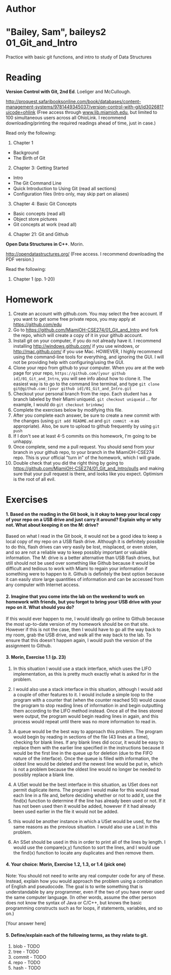 Author
==========
"Bailey, Sam", baileys2
01_Git_and_Intro
================

Practice with basic git functions, and intro to study of Data Structures

Reading
=======

**Version Control with Git, 2nd Ed**. Loeliger and McCullough. 

http://proquest.safaribooksonline.com/book/databases/content-management-systems/9781449345037/version-control-with-git/id302681?uicode=ohlink (Free access through www.lib.miamioh.edu, but limited to 100 simultaneous users across all OhioLink. I recommend downloading/printing the required readings ahead of time, just in case.)

Read only the following:

1. Chapter 1
  * Background
  * The Birth of Git
2. Chapter 3: Getting Started
  * Intro
  * The Git Command Line
  * Quick Introduction to Using Git (read all sections)
  * Configuration files (Intro only, may skip part on aliases)
3. Chapter 4: Basic Git Concepts
  * Basic concepts (read all)
  * Object store pictures
  * Git concepts at work (read all)
4. Chapter 21: Git and Github

**Open Data Structures in C++**. Morin. 

http://opendatastructures.org/ (Free access. I recommend downloading the PDF version.)

Read the following:

1. Chapter 1 (pp. 1-20)

Homework
========

1. Create an account with github.com. You may select the free account. If you want to get some free private repos, you may apply at https://github.com/edu
2. Go to https://github.com/MiamiOH-CSE274/01_Git_and_Intro and fork the repo, which will create a copy of it in your github account.
3. Install git on your computer, if you do not already have it. I recommend installing http://windows.github.com/ if you use windows, or http://mac.github.com/ if you use Mac. HOWEVER, I highly recommend using the command-line tools for everything, and ignoring the GUI. I will not be providing help with configuring/using the GUI.
4. Clone your repo from github to your computer. When you are at the web page for your repo, `https://github.com/[your github id]/01_Git_and_Intro`, you will see info about how to clone it. The easiest way is to go to the command line terminal, and type `git clone git@github.com:[your github id]/01_Git_and_Intro.git`
5. Checkout your personal branch from the repo. Each student has a branch labeled by their Miami uniqueid. `git checkout uniqueid` ... for example, I would do `git checkout brinkmwj`
6. Complete the exercises below by modifying this file.
7. After you complete each answer, be sure to create a new commit with the changes (using `git add README.md` and `git commit -m` as appropriate). Also, be sure to upload to github frequently by using `git push`
8. If I don't see at least 4-5 commits on this homework, I'm going to be unhappy.
9. Once complete, send me a pull request. You should send from your branch in your github repo, to your branch in the MiamiOH-CSE274 repo. This is your official "turn in" of the homework, which I will grade.
10. Double check that you did the right thing by going to https://github.com/MiamiOH-CSE274/01_Git_and_Intro/pulls and making sure that your pull request is there, and looks like you expect. Optimism is the root of all evil.

Exercises
=========

#### 1. Based on the reading in the Git book, is it okay to keep your local copy of your repo on a USB drive and just carry it around? Explain why or why not. What about keeping it on the M: drive?

Based on what I read in the Git book, it would not be a good idea to keep a local copy of my repo on a USB flash drive. Although it is definitely possible to do this, flash drives can very easily be lost, misplaced, or even stolen, and so are not a reliable way to keep possibly important or valuable information. The M: drive is a better alternative than USB flash drives, but still should not be used over something like Github because it would be difficult and tedious to work with Miami to regain your information if something were to happen to it.  Github is definitely the best option because it can easily store large quantities of information and can be accessed from any computer with Internet access.

#### 2. Imagine that you come into the lab on the weekend to work on homework with friends, but you forgot to bring your USB drive with your repo on it. What should you do?

If this would ever happen to me, I would ideally go online to Github because the most up-to-date version of my homework should be on that site. However if this is not the case, then I would have to go all the way back to my room, grab the USB drive, and walk all the way back to the lab. To ensure that this doesn't happen again, I would push the version of the assignment to Github.

#### 3. Morin, Exercise 1.1 (p. 23)

1. In this situation I would use a stack interface, which uses the LIFO implementation, as this is pretty much exactly what is asked for in the problem.

2. I would also use a stack interface in this situation, although I would add a couple of other features to it. I would include a simple loop to the program with a counter that (when the counter reached 50) would cause the program to stop reading lines of information in and begin outputting them according to the LIFO method instead. Once all of the lines stored were output, the program would begin reading lines in again, and this process would repeat until there was no more information to read in.

3. A queue would be the best way to approach this problem. The program would begin by reading in sections of the file (43 lines at a time), checking for blank lines. If any blank lines did occur, it would be easy to replace them with the earlier line specified in the instructions because it would be the first line in the queue up for deletion (due to the FIFO nature of the interface). Once the queue is filled with information, the oldest line would be deleted and the newest line would be put in, which is not a problem because the oldest line would no longer be needed to possibly replace a blank line.

4. A USet would be the best interface in this situation, as USet does not permit duplicate items. The program I would make for this would read each line in a file and, before deciding whether or not to add it, use the find(x) function to determine if the line has already been used or not. If it has not been used then it would be added, however if it had already been used earlier in the file it would not be added.

5. this would be another instance in which a USet would be used, for the same reasons as the previous situation. I would also use a List in this problem. 

6. An SSet should be used in this in order to print all of the lines by length. I would use the compare(x,y) function to sort the lines, and I would use the find(x) function to locate any duplicates and then remove them.

#### 4. Your choice: Morin, Exercise 1.2, 1.3, or 1.4 (pick one)

Note: You should not need to write any real computer code for any of these. Instead, explain how you would approach the problem using a combination of English and pseudocode. The goal is to write something that is understandable by any programmer, even if the two of you have never used the same computer language. (In other words, assume the other person does not know the syntax of Java or C/C++, but knows the basic programming constructs such as for loops, if statements, variables, and so on.)

[Your answer here]

#### 5. Define/explain each of the following terms, as they relate to git.

1. blob - TODO
2. tree - TODO
3. commit - TODO
4. repo - TODO
5. hash - TODO